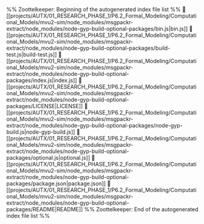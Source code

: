 %% Zoottelkeeper: Beginning of the autogenerated index file list  %%
📄 [[projects/AUTX/01_RESEARCH_PHASE_1/P6.2_Formal_Modeling/Computational_Models/mvu2-sim/node_modules/msgpackr-extract/node_modules/node-gyp-build-optional-packages/bin.js|bin.js]]
📄 [[projects/AUTX/01_RESEARCH_PHASE_1/P6.2_Formal_Modeling/Computational_Models/mvu2-sim/node_modules/msgpackr-extract/node_modules/node-gyp-build-optional-packages/build-test.js|build-test.js]]
📄 [[projects/AUTX/01_RESEARCH_PHASE_1/P6.2_Formal_Modeling/Computational_Models/mvu2-sim/node_modules/msgpackr-extract/node_modules/node-gyp-build-optional-packages/index.js|index.js]]
📄 [[projects/AUTX/01_RESEARCH_PHASE_1/P6.2_Formal_Modeling/Computational_Models/mvu2-sim/node_modules/msgpackr-extract/node_modules/node-gyp-build-optional-packages/LICENSE|LICENSE]]
📄 [[projects/AUTX/01_RESEARCH_PHASE_1/P6.2_Formal_Modeling/Computational_Models/mvu2-sim/node_modules/msgpackr-extract/node_modules/node-gyp-build-optional-packages/node-gyp-build.js|node-gyp-build.js]]
📄 [[projects/AUTX/01_RESEARCH_PHASE_1/P6.2_Formal_Modeling/Computational_Models/mvu2-sim/node_modules/msgpackr-extract/node_modules/node-gyp-build-optional-packages/optional.js|optional.js]]
📄 [[projects/AUTX/01_RESEARCH_PHASE_1/P6.2_Formal_Modeling/Computational_Models/mvu2-sim/node_modules/msgpackr-extract/node_modules/node-gyp-build-optional-packages/package.json|package.json]]
📄 [[projects/AUTX/01_RESEARCH_PHASE_1/P6.2_Formal_Modeling/Computational_Models/mvu2-sim/node_modules/msgpackr-extract/node_modules/node-gyp-build-optional-packages/README|README]]
%% Zoottelkeeper: End of the autogenerated index file list  %%
